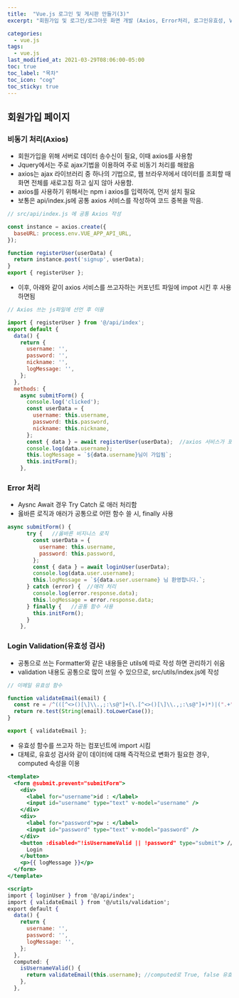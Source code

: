 ```yaml
---
title:  "Vue.js 로그인 및 게시판 만들기(3)"
excerpt: "회원가입 및 로그인/로그아웃 화면 개발 (Axios, Error처리, 로그인유효성, Vuex, Token값)"

categories:
  - vue.js
tags:
  - vue.js
last_modified_at: 2021-03-29T08:06:00-05:00
toc: true
toc_label: "목차"
toc_icon: "cog"
toc_sticky: true
---
```


## 회원가입 페이지

### 비동기 처리(Axios)
- 회원가입을 위해 서버로 데이터 송수신이 필요, 이때 axios를 사용함 
- Jquery에서는 주로 ajax기법을 이용하여 주로 비동기 처리를 해왔음
- axios는 ajax 라이브러리 중 하나의 기법으로, 웹 브라우저에서 데이터를 조회할 때 화면 전체를 새로고침 하고 싶지 않아 사용함.
- axios를 사용하기 위해서는 npm i axios를 입력하여, 먼저 설치 필요
- 보통은 api/index.js에 공통 axios 서비스를 작성하여 코드 중복을 막음.

```jsx
// src/api/index.js 에 공통 Axios 작성

const instance = axios.create({
  baseURL: process.env.VUE_APP_API_URL,
});

function registerUser(userData) {
  return instance.post('signup', userData);
}
export { registerUser };
```
- 이후, 아래와 같이 axios 서비스를 쓰고자하는 커포넌트 파일에 impot 시킨 후 사용 하면됨

```jsx
// Axios 쓰는 js파일에 선언 후 이용

import { registerUser } from '@/api/index';
export default {
  data() {
    return {
      username: '',
      password: '',
      nickname: '',
      logMessage: '',
    };
  },
  methods: {
    async submitForm() {    
      console.log('clicked');
      const userData = {
        username: this.username,
        password: this.password,
        nickname: this.nickname,
      };
      const { data } = await registerUser(userData);  //axios 서비스가 포함된 registerUser 함수를 불러옴 
      console.log(data.username);
      this.logMessage = `${data.username}님이 가입됨`;
      this.initForm();
    },
``` 

### Error 처리
- Aysnc Await 경우 Try Catch 로 애러 처리함
- 옳바른 로직과 애러가 공통으로 어떤 함수 쓸 시, finally 사용

```jsx
async submitForm() {
      try {   //옳바른 비지니스 로직
        const userData = {
          username: this.username,
          password: this.password,
        };
        const { data } = await loginUser(userData);
        console.log(data.user.username);
        this.logMessage = `${data.user.username} 님 환영합니다.`;
      } catch (error) {  //애러 처리
        console.log(error.response.data);
        this.logMessage = error.response.data;
      } finally {   //공통 함수 사용
        this.initForm();
      }
    },
```
### Login Validation(유효성 검사)
 - 공통으로 쓰는 Formatter와 같은 내용들은 utils에 따로 작성 하면 관리하기 쉬움  
 -  validation 내용도 공통으로 많이 쓰일 수 있으므로, src/utils/index.js에 작성

```jsx
// 이메일 유효성 함수

function validateEmail(email) {
  const re = /^(([^<>()[\]\\.,;:\s@"]+(\.[^<>()[\]\\.,;:\s@"]+)*)|(".+"))@((\[[0-9]{1,3}\.[0-9]{1,3}\.[0-9]{1,3}\.[0-9]{1,3}\])|(([a-zA-Z\-0-9]+\.)+[a-zA-Z]{2,}))$/;
  return re.test(String(email).toLowerCase());
}

export { validateEmail };
```

- 유효성 함수를 쓰고자 하는 컴포넌트에 import 시킴
- 대체로, 유효성 검사와 같이 데이터에 대해 즉각적으로 변화가 필요한 경우, computed 속성을 이용

```jsx
<template>
  <form @submit.prevent="submitForm">
    <div>
      <label for="username">id : </label>
      <input id="username" type="text" v-model="username" />
    </div>
    <div>
      <label for="password">pw : </label>
      <input id="password" type="text" v-model="password" />
    </div>
    <button :disabled="!isUsernameValid || !password" type="submit"> //button disable check
      Login
    </button>
    <p>{{ logMessage }}</p>
  </form>
</template>

<script>
import { loginUser } from '@/api/index';
import { validateEmail } from '@/utils/validation';
export default {
  data() {
    return {
      username: '',
      password: '',
      logMessage: '',
    };
  },
  computed: {
    isUsernameValid() {
      return validateEmail(this.username); //computed로 True, false 유효성검사
    },
  },

```